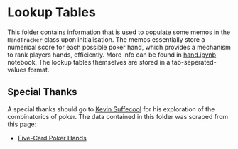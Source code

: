 # Lookup Tables

This folder contains information that is used to populate some memos in the ```HandTracker``` class upon initialisation. The memos essentially store a numerical score for each possible poker hand, which provides a mechanism to rank players hands, efficiently. More info can be found in [hand.ipynb](../notebooks/hand.ipynb) notebook. The lookup tables themselves are stored in a tab-seperated-values format.

## Special Thanks

A special thanks should go to [Kevin Suffecool](https://suffe.cool/) for his exploration of the combinatorics of poker. The data contained in this folder was scraped from this page:

* [Five-Card Poker Hands](http://suffe.cool/poker/7462.html)
